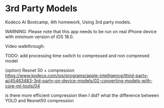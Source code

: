 #  3rd Party Models

Kodeco AI Bootcamp, 4th homework, Using 3rd party models.

WARNING:
Please note that this app needs to be run on real iPhone device with minimum version of iOS 18.0.

Video walkthrough:


TODO:
add processing time
switch to compressed and non compresed model

(option) Resnet 50 + compression
https://www.kodeco.com/ios/programs/apple-intelligence/third-party-ai/45463483-3rd-party-on-device-models/02-converting-models-with-core-ml-tools/04

is there more efficient compression then I did?
what the difference between YOLO and Resnet50 compression

